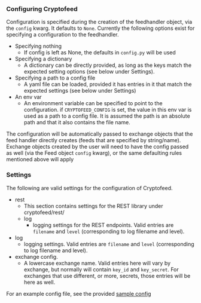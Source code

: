 ### Configuring Cryptofeed

Configuration is specified during the creation of the feedhandler object, via the `config` kwarg. It defaults to `None`. Currently the following options exist for specifying a configuration to the feedhandler.

* Specifying nothing
  - If config is left as None, the defaults in `config.py` will be used
* Specifying a dictionary
  - A dictionary can be directly provided, as long as the keys match the expected setting options (see below under Settings).
* Specifying a path to a config file
  - A yaml file can be loaded, provided it has entries in it that match the expected settings (see below under Settings)
* An env var
  - An environment variable can be specified to point to the configuration. if `CRYPTOFEED_CONFIG` is set, the value in this env var is used as a path to a config file. It is assumed the path is an absolute path and that it also contains the file name.

The configuration will be automatically passed to exchange objects that the feed handler directly creates (feeds that are specified by string/name). Exchange objects created by the user will need to have the config passed as well (via the Feed object `config` kwarg), or the same defaulting rules mentioned above will apply

### Settings

The following are valid settings for the configuration of Cryptofeed.

* rest
  - This section contains settings for the REST library under cryptofeed/rest/
  * log
    - logging settings for the REST endpoints. Valid entries are `filename` and `level` (corresponding to log filename and level).
* log
  - logging settings. Valid entries are `filename` and `level` (corresponding to log filename and level).
* exchange config. 
  - A lowercase exchange name. Valid entries here will vary by exchange, but normally will contain `key_id` and `key_secret`. For exchanges that use different, or more, secrets, those entries will be here as well.


For an example config file, see the provided [sample config](../config.yaml)
